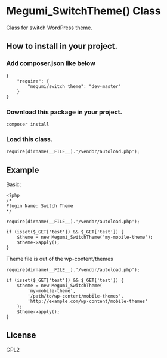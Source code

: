 # Megumi_SwitchTheme() Class

Class for switch WordPress theme.

## How to install in your project.

### Add composer.json like below

    {
        "require": {
            "megumi/switch_theme": "dev-master"
        }
    }

### Download this package in your project.

    composer install

### Load this class.

    require(dirname(__FILE__).'/vendor/autoload.php');

## Example

Basic:

    <?php
    /*
    Plugin Name: Switch Theme
    */

    require(dirname(__FILE__).'/vendor/autoload.php');

    if (isset($_GET['test']) && $_GET['test']) {
        $theme = new Megumi_SwitchTheme('my-mobile-theme');
        $theme->apply();
    }

Theme file is out of the wp-content/themes

    require(dirname(__FILE__).'/vendor/autoload.php');

    if (isset($_GET['test']) && $_GET['test']) {
        $theme = new Megumi_SwitchTheme(
            'my-mobile-theme',
            '/path/to/wp-content/mobile-themes',
            'http://example.com/wp-content/mobile-themes'
        );
        $theme->apply();
    }

## License

GPL2
